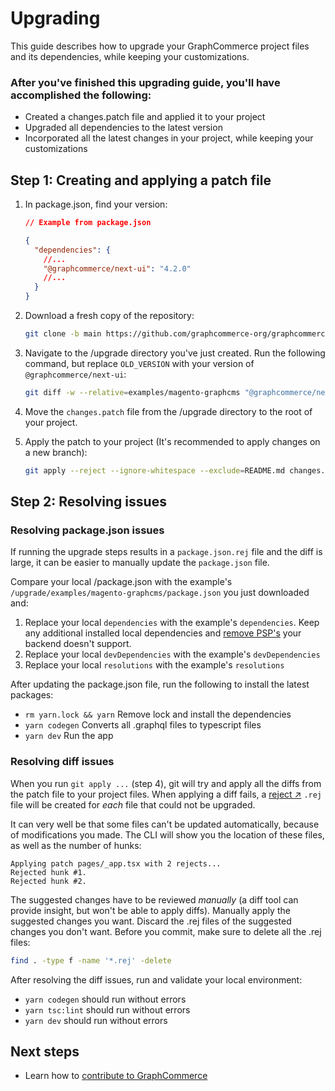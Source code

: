 # Upgrading

This guide describes how to upgrade your GraphCommerce project files and its
dependencies, while keeping your customizations.

### After you've finished this upgrading guide, you'll have accomplished the following:

- Created a changes.patch file and applied it to your project
- Upgraded all dependencies to the latest version
- Incorporated all the latest changes in your project, while keeping your
  customizations

## Step 1: Creating and applying a patch file

1. In package.json, find your version:

   ```json
   // Example from package.json

   {
     "dependencies": {
       //...
       "@graphcommerce/next-ui": "4.2.0"
       //...
     }
   }
   ```

2. Download a fresh copy of the repository:

   ```bash
   git clone -b main https://github.com/graphcommerce-org/graphcommerce.git
   ```

3. Navigate to the /upgrade directory you've just created. Run the following
   command, but replace `OLD_VERSION` with your version of
   `@graphcommerce/next-ui`:

   ```bash
   git diff -w --relative=examples/magento-graphcms "@graphcommerce/next-ui@OLD_VERSION" examples/magento-graphcms ':!examples/magento-graphcms/CHANGELOG.md' > changes.patch
   ```

4. Move the `changes.patch` file from the /upgrade directory to the root of your
   project.

5. Apply the patch to your project (It's recommended to apply changes on a new
   branch):

   ```bash
   git apply --reject --ignore-whitespace --exclude=README.md changes.patch
   ```

## Step 2: Resolving issues

### Resolving package.json issues

If running the upgrade steps results in a `package.json.rej` file and the diff
is large, it can be easier to manually update the `package.json` file.

Compare your local /package.json with the example's
`/upgrade/examples/magento-graphcms/package.json` you just downloaded and:

1. Replace your local `dependencies` with the example's `dependencies`. Keep any
   additional installed local dependencies and
   [remove PSP's](./getting-started/create.md#remove-unused-psps) your backend
   doesn't support.
2. Replace your local `devDependencies` with the example's `devDependencies`
3. Replace your local `resolutions` with the example's `resolutions`

After updating the package.json file, run the following to install the latest
packages:

- `rm yarn.lock && yarn` Remove lock and install the dependencies
- `yarn codegen` Converts all .graphql files to typescript files
- `yarn dev` Run the app

### Resolving diff issues

When you run `git apply ...` (step 4), git will try and apply all the diffs from
the patch file to your project files. When applying a diff fails, a
[reject ↗](https://git-scm.com/docs/git-apply#Documentation/git-apply.txt---reject)
`.rej` file will be created for _each_ file that could not be upgraded.

It can very well be that some files can't be updated automatically, because of
modifications you made. The CLI will show you the location of these files, as
well as the number of hunks:

```
Applying patch pages/_app.tsx with 2 rejects...
Rejected hunk #1.
Rejected hunk #2.
```

The suggested changes have to be reviewed _manually_ (a diff tool can provide
insight, but won't be able to apply diffs). Manually apply the suggested changes
you want. Discard the .rej files of the suggested changes you don't want. Before
you commit, make sure to delete all the .rej files:

```bash
find . -type f -name '*.rej' -delete
```

After resolving the diff issues, run and validate your local environment:

- `yarn codegen` should run without errors
- `yarn tsc:lint` should run without errors
- `yarn dev` should run without errors

## Next steps

- Learn how to [contribute to GraphCommerce](./contributing.md)
